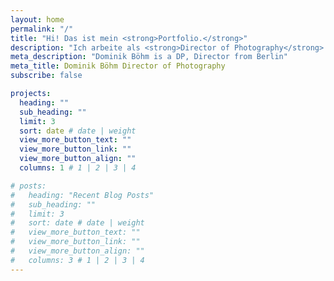 ```yaml
---
layout: home
permalink: "/"
title: "Hi! Das ist mein <strong>Portfolio.</strong>"
description: "Ich arbeite als <strong>Director of Photography</strong> an narrativen und dokumentarischen Projekten, digitalen Formaten und Musikvideos."
meta_description: "Dominik Böhm is a DP, Director from Berlin"
meta_title: Dominik Böhm Director of Photography
subscribe: false

projects:
  heading: ""
  sub_heading: ""
  limit: 3
  sort: date # date | weight
  view_more_button_text: ""
  view_more_button_link: ""
  view_more_button_align: ""
  columns: 1 # 1 | 2 | 3 | 4

# posts:
#   heading: "Recent Blog Posts"
#   sub_heading: ""
#   limit: 3
#   sort: date # date | weight
#   view_more_button_text: ""
#   view_more_button_link: ""
#   view_more_button_align: ""
#   columns: 3 # 1 | 2 | 3 | 4
---
```

